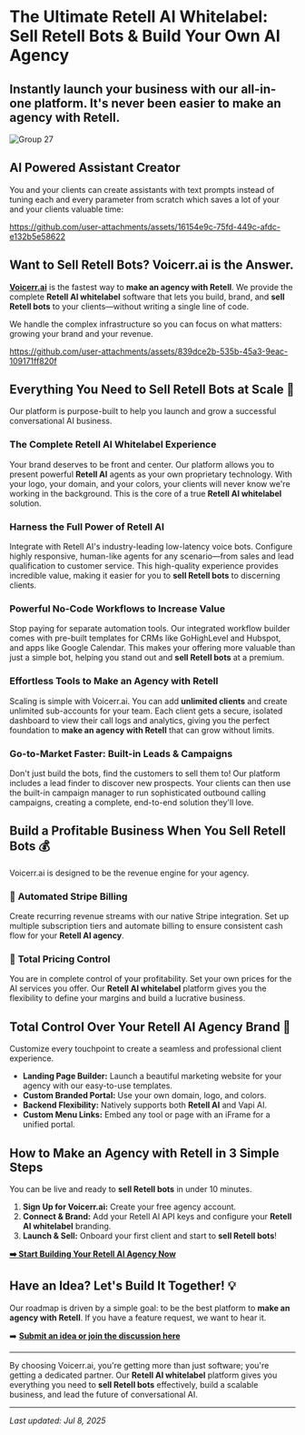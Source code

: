 # The Ultimate Retell AI Whitelabel: Sell Retell Bots & Build Your Own AI Agency

## Instantly launch your business with our all-in-one platform. It's never been easier to **make an agency with Retell**.

![Group 27](https://github.com/user-attachments/assets/bbe4a6aa-4e40-459c-ad0e-f5cc40a4a110)

## AI Powered Assistant Creator

You and your clients can create assistants with text prompts instead of tuning each and every parameter from scratch which saves a lot of your and your clients valuable time:

https://github.com/user-attachments/assets/16154e9c-75fd-449c-afdc-e132b5e58622

## Want to Sell Retell Bots? Voicerr.ai is the Answer.

**[Voicerr.ai](https://voicerr.ai)** is the fastest way to **make an agency with Retell**. We provide the complete **Retell AI whitelabel** software that lets you build, brand, and **sell Retell bots** to your clients—without writing a single line of code.

We handle the complex infrastructure so you can focus on what matters: growing your brand and your revenue.

https://github.com/user-attachments/assets/839dce2b-535b-45a3-9eac-109171ff820f

## Everything You Need to Sell Retell Bots at Scale 🚀

Our platform is purpose-built to help you launch and grow a successful conversational AI business.

### The Complete Retell AI Whitelabel Experience
Your brand deserves to be front and center. Our platform allows you to present powerful **Retell AI** agents as your own proprietary technology. With your logo, your domain, and your colors, your clients will never know we're working in the background. This is the core of a true **Retell AI whitelabel** solution.

### Harness the Full Power of Retell AI
Integrate with Retell AI's industry-leading low-latency voice bots. Configure highly responsive, human-like agents for any scenario—from sales and lead qualification to customer service. This high-quality experience provides incredible value, making it easier for you to **sell Retell bots** to discerning clients.

### Powerful No-Code Workflows to Increase Value
Stop paying for separate automation tools. Our integrated workflow builder comes with pre-built templates for CRMs like GoHighLevel and Hubspot, and apps like Google Calendar. This makes your offering more valuable than just a simple bot, helping you stand out and **sell Retell bots** at a premium.

### Effortless Tools to Make an Agency with Retell
Scaling is simple with Voicerr.ai. You can add **unlimited clients** and create unlimited sub-accounts for your team. Each client gets a secure, isolated dashboard to view their call logs and analytics, giving you the perfect foundation to **make an agency with Retell** that can grow without limits.

### Go-to-Market Faster: Built-in Leads & Campaigns
Don't just build the bots, find the customers to sell them to! Our platform includes a lead finder to discover new prospects. Your clients can then use the built-in campaign manager to run sophisticated outbound calling campaigns, creating a complete, end-to-end solution they'll love.

## Build a Profitable Business When You Sell Retell Bots 💰

Voicerr.ai is designed to be the revenue engine for your agency.

### 🤖 **Automated Stripe Billing**
Create recurring revenue streams with our native Stripe integration. Set up multiple subscription tiers and automate billing to ensure consistent cash flow for your **Retell AI agency**.

### 💸 **Total Pricing Control**
You are in complete control of your profitability. Set your own prices for the AI services you offer. Our **Retell AI whitelabel** platform gives you the flexibility to define your margins and build a lucrative business.

## Total Control Over Your Retell AI Agency Brand 🎨

Customize every touchpoint to create a seamless and professional client experience.

*   **Landing Page Builder:** Launch a beautiful marketing website for your agency with our easy-to-use templates.
*   **Custom Branded Portal:** Use your own domain, logo, and colors.
*   **Backend Flexibility:** Natively supports both **Retell AI** and Vapi AI.
*   **Custom Menu Links:** Embed any tool or page with an iFrame for a unified portal.

## How to Make an Agency with Retell in 3 Simple Steps

You can be live and ready to **sell Retell bots** in under 10 minutes.

1.  **Sign Up for Voicerr.ai:** Create your free agency account.
2.  **Connect & Brand:** Add your Retell AI API keys and configure your **Retell AI whitelabel** branding.
3.  **Launch & Sell:** Onboard your first client and start to **sell Retell bots**!

**[➡️ Start Building Your Retell AI Agency Now](https://voicerr.ai)**

## Have an Idea? Let's Build It Together! 💡

Our roadmap is driven by a simple goal: to be the best platform to **make an agency with Retell**. If you have a feature request, we want to hear it.

➡️ **[Submit an idea or join the discussion here](https://github.com/Voicerr-ai/Voicerr.ai-Discussions/discussions/new/choose)**

---

By choosing Voicerr.ai, you're getting more than just software; you're getting a dedicated partner. Our **Retell AI whitelabel** platform gives you everything you need to **sell Retell bots** effectively, build a scalable business, and lead the future of conversational AI.

---
*Last updated: Jul 8, 2025*
